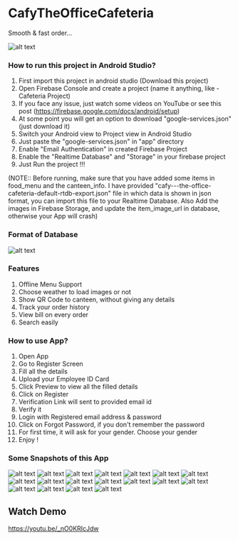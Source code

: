 # CafyTheOfficeCafeteria

Smooth & fast order...

![alt text](CafyImages/thumbnail.png)

### How to run this project in Android Studio?  
1. First import this project in android studio (Download this project)    
2. Open Firebase Console and create a project (name it anything, like - Cafeteria Project)  
3. If you face any issue, just watch some videos on YouTube or see this post (https://firebase.google.com/docs/android/setup)  
4. At some point you will get an option to download "google-services.json" (just download it)  
5. Switch your Android view to Project view in Android Studio  
6. Just paste the "google-services.json" in "app" directory  
7. Enable "Email Authentication" in created Firebase Project 
8. Enable the "Realtime Database" and "Storage" in your firebase project    
9. Just Run the project !!!

(NOTE:: Before running, make sure that you have added some items in food_menu and the canteen_info. I have provided "cafy---the-office-cafeteria-default-rtdb-export.json" file in which data is shown in json format, you can import this file to your Realtime Database. Also Add the images in Firebase Storage, and update the item_image_url in database, otherwise your App will crash)

### Format of Database
![alt text](CafyImages/FormatOfDatabase.png)

### Features  
1. Offline Menu Support  
2. Choose weather to load images or not  
3. Show QR Code to canteen, without giving any details  
4. Track your order history  
5. View bill on every order  
6. Search easily  

### How to use App?  
1. Open App  
2. Go to Register Screen  
3. Fill all the details  
4. Upload your Employee ID Card  
5. Click Preview to view all the filled details  
6. Click on Register  
7. Verification Link will sent to provided email id  
8. Verify it  
9. Login with Registered email address & password  
10. Click on Forgot Password, if you don't remember the password  
11. For first time, it will ask for your gender. Choose your gender  
12. Enjoy !  

### Some Snapshots of this App  
![alt text](CafyImages/1.png)
![alt text](CafyImages/2.png)
![alt text](CafyImages/3.png)
![alt text](CafyImages/4.png)
![alt text](CafyImages/5.png)
![alt text](CafyImages/6.png)
![alt text](CafyImages/7.png)
![alt text](CafyImages/8.png)
![alt text](CafyImages/9.png)
![alt text](CafyImages/10.png)
![alt text](CafyImages/11.png)
![alt text](CafyImages/12.png)
![alt text](CafyImages/13.png)
![alt text](CafyImages/14.png)
![alt text](CafyImages/15.png)
![alt text](CafyImages/16.png)
![alt text](CafyImages/17.png)
![alt text](CafyImages/18.png)

## Watch Demo
https://youtu.be/_nO0KRIcJdw
